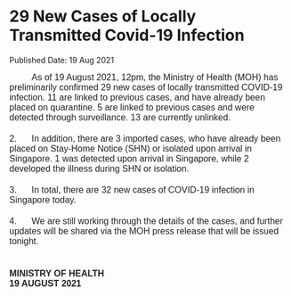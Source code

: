 <html>
    <meta http-equiv="Content-Type" content="text/html; charset=utf-8"/>
    <meta charset="utf-8"/>
    <title>29 New Cases of Locally Transmitted Covid-19 Infection</title>
    <body><h1>29 New Cases of Locally Transmitted Covid-19 Infection</h1>
    <p>Published Date: 19 Aug 2021</p> <span style="font-size: 16px;"><span style="color: rgb(34, 34, 34); font-family: Arial, Helvetica, sans-serif; font-size: 16px;">&nbsp; &nbsp; &nbsp; &nbsp; &nbsp;As of 19 August 2021, 12pm, the Ministry of Health (MOH) has preliminarily confirmed 29 new cases of locally transmitted COVID-19 infection. 11 are linked to previous cases, and have already been placed on quarantine. 5 are linked to previous cases and were detected through surveillance. 13 are currently unlinked.</span><br style="color: rgb(34, 34, 34); font-family: Arial, Helvetica, sans-serif;"><br style="color: rgb(34, 34, 34); font-family: Arial, Helvetica, sans-serif;"><span style="color: rgb(34, 34, 34); font-family: Arial, Helvetica, sans-serif;">2.&nbsp; &nbsp; &nbsp; In addition, there are 3 imported cases, who have already been placed on Stay-Home Notice (SHN) or isolated upon arrival in Singapore. 1 was detected upon arrival in Singapore, while 2 developed the illness during SHN or isolation.</span><br style="color: rgb(34, 34, 34); font-family: Arial, Helvetica, sans-serif;"><br style="color: rgb(34, 34, 34); font-family: Arial, Helvetica, sans-serif;"><span style="color: rgb(34, 34, 34); font-family: Arial, Helvetica, sans-serif;">3.&nbsp; &nbsp; &nbsp; In total, there are 32 new cases of COVID-19 infection in Singapore today.</span><br style="color: rgb(34, 34, 34); font-family: Arial, Helvetica, sans-serif;"><br style="color: rgb(34, 34, 34); font-family: Arial, Helvetica, sans-serif;"><span style="color: rgb(34, 34, 34); font-family: Arial, Helvetica, sans-serif;">4.&nbsp; &nbsp; &nbsp; We are still working through the details of the cases, and further updates will be shared via the MOH press release that will be issued tonight.</span><br style="color: rgb(34, 34, 34); font-family: Arial, Helvetica, sans-serif;"><br style="color: rgb(34, 34, 34); font-family: Arial, Helvetica, sans-serif;"><strong><br style="color: rgb(34, 34, 34); font-size: small; font-family: Arial, Helvetica, sans-serif;"><span style="color: rgb(34, 34, 34); font-family: Arial, Helvetica, sans-serif;">MINISTRY OF HEALTH</span><br style="color: rgb(34, 34, 34); font-size: small; font-family: Arial, Helvetica, sans-serif;"><span style="color: rgb(34, 34, 34); font-family: Arial, Helvetica, sans-serif;">19 AUGUST 2021</span></strong></span></body>
</html>